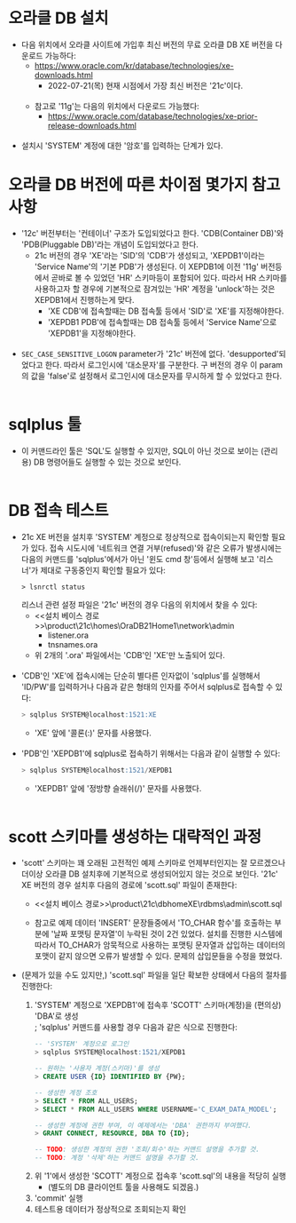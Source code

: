# 오라클 DB 설치

* 다음 위치에서 오라클 사이트에 가입후 최신 버전의 무료 오라클 DB XE 버전을 다운로드 가능하다:
    * https://www.oracle.com/kr/database/technologies/xe-downloads.html
        * 2022-07-21(목) 현재 시점에서 가장 최신 버전은 '21c'이다.
        <br><br>
    * 참고로 '11g'는 다음의 위치에서 다운로드 가능했다:
        * https://www.oracle.com/database/technologies/xe-prior-release-downloads.html
        <br><br>
* 설치시 'SYSTEM' 계정에 대한 '암호'를 입력하는 단계가 있다.

# 오라클 DB 버전에 따른 차이점 몇가지 참고사항

* '12c' 버전부터는 '컨테이너' 구조가 도입되었다고 한다. 'CDB(Container DB)'와 'PDB(Pluggable DB)'라는 개념이 도입되었다고 한다.
    * 21c 버전의 경우 'XE'라는 'SID'의 'CDB'가 생성되고, 'XEPDB1'이라는 'Service Name'의 '기본 PDB'가 생성된다. 이 XEPDB1에 이전 '11g' 버전등에서 곧바로 볼 수 있었던 'HR' 스키마등이 포함되어 있다. 따라서 HR 스키마를 사용하고자 할 경우에 기본적으로 잠겨있는 'HR' 계정을 'unlock'하는 것은 XEPDB1에서 진행하는게 맞다.
        * 'XE CDB'에 접속할때는 DB 접속툴 등에서 'SID'로 'XE'를 지정해야한다.
        * 'XEPDB1 PDB'에 접속할때는 DB 접속툴 등에서 'Service Name'으로 'XEPDB1'을 지정해야한다.
    <br><br>
* `SEC_CASE_SENSITIVE_LOGON` parameter가 '21c' 버전에 없다. 'desupported'되었다고 한다. 따라서 로그인시에 '대소문자'를 구분한다. 구 버전의 경우 이 param의 값을 'false'로 설정해서 로그인시에 대소문자를 무시하게 할 수 있었다고 한다.
<br><br>

# sqlplus 툴

* 이 커맨드라인 툴은 'SQL'도 실행할 수 있지만, SQL이 아닌 것으로 보이는 (관리용) DB 명령어들도 실행할 수 있는 것으로 보인다.
<br><br>

# DB 접속 테스트

* 21c XE 버전을 설치후 'SYSTEM' 계정으로 정상적으로 접속이되는지 확인할 필요가 있다. 접속 시도시에 '네트워크 연결 거부(refused)'와 같은 오류가 발생시에는 다음의 커맨드를 'sqlplus'에서가 아닌 '윈도 cmd 창'등에서 실행해 보고 '리스너'가 제대로 구동중인지 확인할 필요가 있다:
    ```
    > lsnrctl status
    ```
    리스너 관련 설정 파일은 '21c' 버전의 경우 다음의 위치에서 찾을 수 있다:
    * <<설치 베이스 경로>>\product\21c\homes\OraDB21Home1\network\admin
        * listener.ora
        * tnsnames.ora
    * 위 2개의 '.ora' 파일에서는 'CDB'인 'XE'만 노출되어 있다.
    <br><br>
* 'CDB'인 'XE'에 접속시에는 단순히 별다른 인자없이 'sqlplus'를 실행해서 'ID/PW'를 입력하거나 다음과 같은 형태의 인자를 주어서 sqlplus로 접속할 수 있다:
    ```sql
    > sqlplus SYSTEM@localhost:1521:XE
    ``` 
    * 'XE' 앞에 '콜론(:)' 문자를 사용했다.
    <br><br>
* 'PDB'인 'XEPDB1'에 sqlplus로 접속하기 위해서는 다음과 같이 실행할 수 있다:
    ```sql
    > sqlplus SYSTEM@localhost:1521/XEPDB1
    ```
    * 'XEPDB1' 앞에 '정방향 슬래쉬(/)' 문자를 사용했다.
<br><br>

# scott 스키마를 생성하는 대략적인 과정

* 'scott' 스키마는 꽤 오래된 고전적인 예제 스키마로 언제부터인지는 잘 모르겠으나 더이상 오라클 DB 설치후에 기본적으로 생성되어있지 않는 것으로 보인다. '21c' XE 버전의 경우 설치후 다음의 경로에 'scott.sql' 파일이 존재한다:
    * <<설치 베이스 경로>>\product\21c\dbhomeXE\rdbms\admin\scott.sql

    * 참고로 예제 데이터 'INSERT' 문장들중에서 'TO_CHAR 함수'를 호출하는 부분에 '날짜 포맷팅 문자열'이 누락된 것이 2건 있었다. 설치를 진행한 시스템에 따라서 TO_CHAR가 암묵적으로 사용하는 포맷팅 문자열과 삽입하는 데이터의 포맷이 같지 않으면 오류가 발생할 수 있다. 문제의 삽입문들을 수정을 했었다.

* (문제가 있을 수도 있지만,) 'scott.sql' 파일을 일단 확보한 상태에서 다음의 절차를 진행한다:
    1. 'SYSTEM' 계정으로 'XEPDB1'에 접속후 'SCOTT' 스키마(계정)을 (편의상) 'DBA'로 생성<br>
       ; 'sqlplus' 커맨드를 사용할 경우 다음과 같은 식으로 진행한다:
       ```sql
       -- 'SYSTEM' 계정으로 로그인
       > sqlplus SYSTEM@localhost:1521/XEPDB1

       -- 원하는 '사용자 계정(스키마)'를 생성
       > CREATE USER {ID} IDENTIFIED BY {PW};

       -- 생성한 계정 조호
       > SELECT * FROM ALL_USERS;
       > SELECT * FROM ALL_USERS WHERE USERNAME='C_EXAM_DATA_MODEL';

       -- 생성한 계정에 권한 부여, 이 예제에서는 'DBA' 권한까지 부여했다.
       > GRANT CONNECT, RESOURCE, DBA TO {ID};

       -- TODO: 생성한 계정의 권한 '조회/회수'하는 커맨드 설명을 추가할 것.
       -- TODO: 계정 '삭제'하는 커맨드 설명을 추가할 것.
       ```
    1. 위 '1'에서 생성한 'SCOTT' 계정으로 접속후 'scott.sql'의 내용을 적당히 실행
        * (별도의 DB 클라이언트 툴을 사용해도 되겠음.)
    1. 'commit' 실행
    1. 테스트용 데이터가 정상적으로 조회되는지 확인

